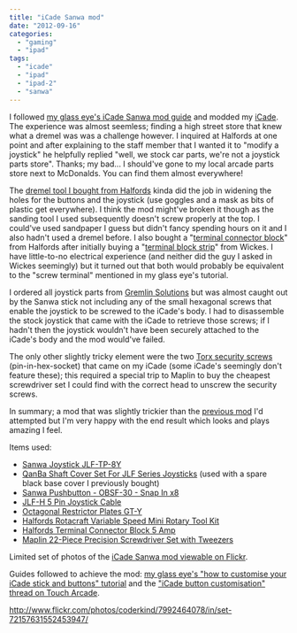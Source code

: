 ```yaml
---
title: "iCade Sanwa mod"
date: "2012-09-16"
categories: 
  - "gaming"
  - "ipad"
tags: 
  - "icade"
  - "ipad"
  - "ipad-2"
  - "sanwa"
---
```


I followed [my glass eye's iCade Sanwa mod guide](http://www.myglasseye.net/news/2012/01/how-to-customise-your-icade-stick-and-buttons/) and modded my [iCade](http://en.wikipedia.org/wiki/ICade). The experience was almost seemless; finding a high street store that knew what a dremel was was a challenge however. I inquired at Halfords at one point and after explaining to the staff member that I wanted it to "modify a joystick" he helpfully replied "well, we stock car parts, we're not a joystick parts store". Thanks; my bad... I should've gone to my local arcade parts store next to McDonalds. You can find them almost everywhere!

The [dremel tool I bought from Halfords](http://www.halfords.com/webapp/wcs/stores/servlet/product_storeId_10001_catalogId_10151_productId_157303_langId_-1_categoryId_165557) kinda did the job in widening the holes for the buttons and the joystick (use goggles and a mask as bits of plastic get everywhere). I think the mod might've broken it though as the sanding tool I used subsequently doesn't screw properly at the top. I could've used sandpaper I guess but didn't fancy spending hours on it and I also hadn't used a dremel before. I also bought a "[terminal connector block](http://www.halfords.com/webapp/wcs/stores/servlet/product_storeId_10001_catalogId_10151_productId_216975_langId_-1_categoryId_265878)" from Halfords after initially buying a "[terminal block strip](http://www.wickes.co.uk/5a-terminal-block-strip/invt/710110/)" from Wickes. I have little-to-no electrical experience (and neither did the guy I asked in Wickes seemingly) but it turned out that both would probably be equivalent to the "screw terminal" mentioned in my glass eye's tutorial.

I ordered all joystick parts from [Gremlin Solutions](http://www.gremlinsolutions.co.uk/) but was almost caught out by the Sanwa stick not including any of the small hexagonal screws that enable the joystick to be screwed to the iCade's body. I had to disassemble the stock joystick that came with the iCade to retrieve those screws; if I hadn't then the joystick wouldn't have been securely attached to the iCade's body and the mod would've failed.

The only other slightly tricky element were the two [Torx security screws](http://en.wikipedia.org/wiki/Torx) (pin-in-hex-socket) that came on my iCade (some iCade's seemingly don't feature these); this required a special trip to Maplin to buy the cheapest screwdriver set I could find with the correct head to unscrew the security screws.

In summary; a mod that was slightly trickier than the [previous mod](http://www.coderkind.com/2012/02/12/wwe-brawlstick-mod/) I'd attempted but I'm very happy with the end result which looks and plays amazing I feel.

Items used:

- [Sanwa Joystick JLF-TP-8Y](http://gremlinsolutions.co.uk/products/JLF-TP-8Y.htm)
- [QanBa Shaft Cover Set For JLF Series Joysticks](http://gremlinsolutions.co.uk/products/qanba-shaft-cover.htm) (used with a spare black base cover I previously bought)
- [Sanwa Pushbutton - OBSF-30 - Snap In x8](http://gremlinsolutions.co.uk/products/sanwapushbuttons.htm)
- [JLF-H 5 Pin Joystick Cable](http://www.gremlinsolutions.co.uk/products/sanwa-jlf-h.htm)
- [Octagonal Restrictor Plates GT-Y](http://www.gremlinsolutions.co.uk/products/sanwa-gt-y.htm)
- [Halfords Rotacraft Variable Speed Mini Rotary Tool Kit](http://www.halfords.com/webapp/wcs/stores/servlet/product_storeId_10001_catalogId_10151_productId_157303_langId_-1_categoryId_165557)
- [Halfords Terminal Connector Block 5 Amp](http://www.halfords.com/webapp/wcs/stores/servlet/product_storeId_10001_catalogId_10151_productId_216975_langId_-1_categoryId_265878)
- [Maplin 22-Piece Precision Screwdriver Set with Tweezers](http://www.maplin.co.uk/22-piece-precision-screwdriver-set-with-tweezers-341517)

Limited set of photos of the [iCade Sanwa mod viewable on Flickr](http://www.flickr.com/photos/coderkind/sets/72157631552453947/).

Guides followed to achieve the mod: [my glass eye's "how to customise your iCade stick and buttons" tutorial](http://www.myglasseye.net/news/2012/01/how-to-customise-your-icade-stick-and-buttons/) and the ["iCade button customisation" thread on Touch Arcade](http://forums.toucharcade.com/showthread.php?t=106853).

http://www.flickr.com/photos/coderkind/7992464078/in/set-72157631552453947/
